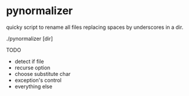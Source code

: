 # pynormalizer
quicky script to rename all files replacing spaces by underscores in a dir. 

./pynormalizer [dir]

TODO
- detect if file
- recurse option
- choose substitute char
- exception's control
- everything else
